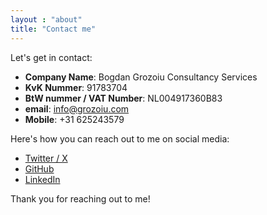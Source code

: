 ```yaml
---
layout : "about"
title: "Contact me"
---
```


Let's get in contact:

* **Company Name**: Bogdan Grozoiu Consultancy Services
* **KvK Nummer**: 91783704
* **BtW nummer / VAT Number**: NL004917360B83
* **email**: info@grozoiu.com
* **Mobile**: +31 625243579

Here's how you can reach out to me on social media: 
* [Twitter / X](https://X.com/bogdangr)
* [GitHub](https://github.com/bogdan-grozoiu)
* [LinkedIn](https://linkedin.com/in/bogdan-grozoiu)

Thank you for reaching out to me!